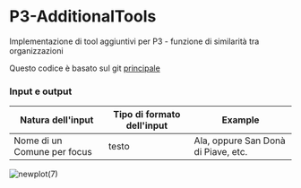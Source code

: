# P3-AdditionalTools
Implementazione di tool aggiuntivi per P3 - funzione di similarità tra organizzazioni

Questo codice è basato sul git [principale](https://github.com/FluveFV/P3-Similarita/)

### Input e output
|Natura dell'input|Tipo di formato dell'input|Example|
|---|---|---|
|Nome di un Comune per focus|testo|Ala, oppure San Donà di Piave, etc.|

![newplot(7)](https://github.com/user-attachments/assets/bdcb3284-94fa-4971-95b0-33825874125d)
